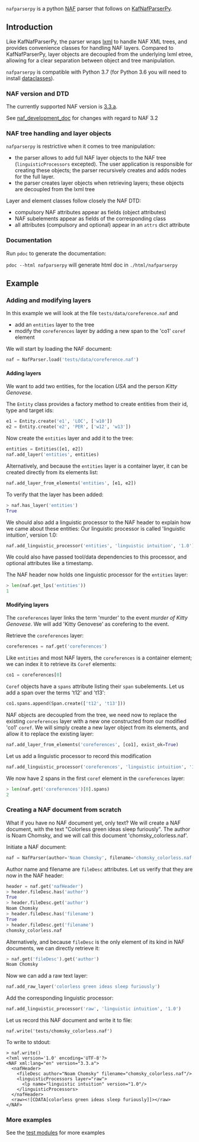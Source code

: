 `nafparserpy` is a python [NAF](https://github.com/newsreader/NAF) parser that follows on
[KafNafParserPy](https://github.com/cltl/KafNafParserPy/tree/master/KafNafParserPy).

## Introduction
Like KafNafParserPy, the parser wraps [lxml](https://lxml.de/) to handle NAF XML trees, and
provides convenience classes for handling NAF layers.
Compared to KafNafParserPy, layer objects are decoupled from the underlying lxml etree, allowing for a clear separation
between object and tree manipulation.

`nafparserpy` is compatible with Python 3.7 (for Python 3.6 you
will need to install [dataclasses](https://pypi.org/project/dataclasses/)).


### NAF version and DTD
The currently supported NAF version is [3.3.a](naf_v3.3.a.dtd).

See [naf_development_doc](naf_development_doc) for changes with regard to NAF 3.2


### NAF tree handling and layer objects
`nafparserpy` is restrictive when it comes to tree manipulation:

* the parser allows to add full NAF layer objects to the NAF tree (`linguisticProcessors` excepted). The user
application is responsible for creating these objects; the parser recursively creates and adds nodes for the full layer.
* the parser creates layer objects when retrieving layers; these objects are decoupled from
the lxml tree

Layer and element classes follow closely the NAF DTD:

* compulsory NAF attributes appear as fields (object attributes)
* NAF subelements appear as fields of the corresponding class
* all attributes (compulsory and optional) appear in an `attrs` dict attribute


### Documentation
Run `pdoc` to generate the documentation:

```pdoc --html nafparserpy``` will generate html doc in `./html/nafparserpy`

## Example


### Adding and modifying layers

In this example we will look at the file `tests/data/coreference.naf` and

* add an `entities` layer to the tree
* modify the `coreferences` layer by adding a new span to the 'co1' `coref` element

We will start by loading the NAF document:
```python
naf = NafParser.load('tests/data/coreference.naf')
```

#### Adding layers

We want to add two entities, for the location *USA* and the person *Kitty Genovese*.

The `Entity` class provides a factory method to create entities from their id, type and target ids:

```python
e1 = Entity.create('e1', 'LOC', ['w10'])
e2 = Entity.create('e2', 'PER', ['w12', 'w13'])
```

Now create the `entities` layer and add it to the tree:
```python
entities = Entities([e1, e2])
naf.add_layer('entities', entities)
```
Alternatively, and because the `entities` layer is a container layer, it can be created directly from its elements list:
```python
naf.add_layer_from_elements('entities', [e1, e2])
```

To verify that the layer has been added:
```python
> naf.has_layer('entities')
True
```

We should also add a linguistic processor to the NAF header to explain how we came about these entities:
Our linguistic processor is called 'linguistic intuition', version 1.0:
```python
naf.add_linguistic_processor('entities', 'linguistic intuition', '1.0')
```
We could also have passed tool/data dependencies to this processor, and optional attributes like a timestamp.

The NAF header now holds one linguistic processor for the `entities` layer:
```python
> len(naf.get_lps('entities'))
1
```

#### Modifying layers

The `coreferences` layer links the term 'murder' to the event *murder of Kitty Genovese*.
We will add 'Kitty Genovese' as corefering to the event.

Retrieve the `coreferences` layer:
```python
coreferences = naf.get('coreferences')
```
Like `entities` and most NAF layers, the `coreferences` is a container element; we can index it to retrieve its `Coref` 
elements:  
```python
co1 = coreferences[0]
```
`Coref` objects have a `spans` attribute listing their `span` subelements.
Let us add a span over the terms 't12' and 't13':
```python
co1.spans.append(Span.create(['t12', 't13']))
```
NAF objects are decoupled from the tree, we need now to replace the existing `coreferences` layer with a new one
constructed from our modified 'co1' `coref`. We will simply create a new layer object from its elements, and
allow it to replace the existing layer:
```python
naf.add_layer_from_elements('coreferences', [co1], exist_ok=True)
```

Let us add a linguistic processor to record this modification
```python
naf.add_linguistic_processor('coreferences', 'linguistic intuition', '1.0')
```

We now have 2 spans in the first `coref` element in the `coreferences` layer:
```python
> len(naf.get('coreferences')[0].spans)
2
```

### Creating a NAF document from scratch
What if you have no NAF document yet, only text?
We will create a NAF document, with the text "Colorless green ideas sleep furiously". The author is Noam Chomsky,
and we will call this document 'chomsky_colorless.naf'.

Initiate a NAF document:
```python
naf = NafParser(author='Noam Chomsky', filename='chomsky_colorless.naf')
```

Author name and filename are `fileDesc` attributes. Let us verify that they are now in the NAF header:
```python
header = naf.get('nafHeader')
> header.fileDesc.has('author')
True
> header.fileDesc.get('author')
Noam Chomsky
> header.fileDesc.has('filename')
True
> header.fileDesc.get('filename')
chomsky_colorless.naf
```
Alternatively, and because `fileDesc` is the only element of its kind in NAF documents, we can directly retrieve it:
```python
> naf.get('fileDesc').get('author')
Noam Chomsky
```

Now we can add a raw text layer:
```python
naf.add_raw_layer('colorless green ideas sleep furiously')
```

Add the corresponding linguistic processor:
```python
naf.add_linguistic_processor('raw', 'linguistic intuition', '1.0')
```

Let us record this NAF document and write it to file:
```
naf.write('tests/chomsky_colorless.naf')
```

To write to stdout:
```
> naf.write()
<?xml version='1.0' encoding='UTF-8'?>
<NAF xml:lang="en" version="3.3.a">
  <nafHeader>
    <fileDesc author="Noam Chomsky" filename="chomsky_colorless.naf"/>
    <linguisticProcessors layer="raw">
      <lp name="linguistic intuition" version="1.0"/>
    </linguisticProcessors>
  </nafHeader>
  <raw><![CDATA[colorless green ideas sleep furiously]]></raw>
</NAF>
```

### More examples
See the [test modules](tests) for more examples
